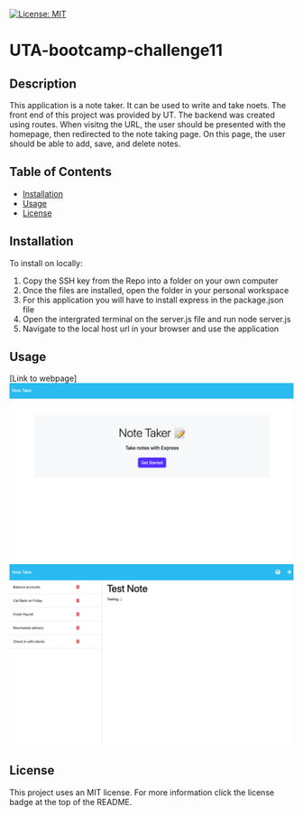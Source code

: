 [![License: MIT](https://img.shields.io/badge/License-MIT-yellow.svg)](https://opensource.org/licenses/MIT)
# UTA-bootcamp-challenge11
## Description 
This application is a note taker. It can be used to write and take noets. The front end of this project was provided by UT. The backend was created using routes. When visitng the URL, the user should be presented with the homepage, then redirected to the note taking page. On this page, the user should be able to add, save, and delete notes. 
## Table of Contents
- [Installation](#installation)
- [Usage](#usage)
- [License](#license)
## Installation
To install on locally:
1. Copy the SSH key from the Repo into a folder on your own computer
2. Once the files are installed, open the folder in your personal workspace
3. For this application you will have to install express in the package.json file
4. Open the intergrated terminal on the server.js file and run node server.js
5. Navigate to the local host url in your browser and use the application

## Usage
[Link to webpage]
![Home Page](./public/assets/sc1.png)
![Notes Page](./public/assets/sc2.png)
## License
This project uses an MIT license. For more information click the license badge at the top of the README.
